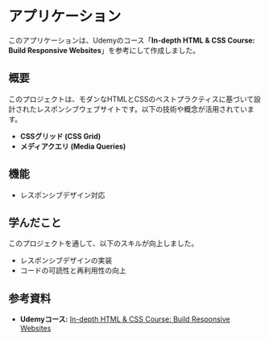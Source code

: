 # アプリケーション

このアプリケーションは、Udemyのコース「**In-depth HTML & CSS Course: Build Responsive Websites**」を参考にして作成しました。

## 概要
このプロジェクトは、モダンなHTMLとCSSのベストプラクティスに基づいて設計されたレスポンシブウェブサイトです。以下の技術や概念が活用されています。

- **CSSグリッド (CSS Grid)**
- **メディアクエリ (Media Queries)**

## 機能
- レスポンシブデザイン対応

## 学んだこと
このプロジェクトを通して、以下のスキルが向上しました。

- レスポンシブデザインの実装
- コードの可読性と再利用性の向上

## 参考資料
- **Udemyコース:** [In-depth HTML & CSS Course: Build Responsive Websites](https://www.udemy.com/course/in-depth-html-css-course-build-responsive-websites/?couponCode=KEEPLEARNING)
